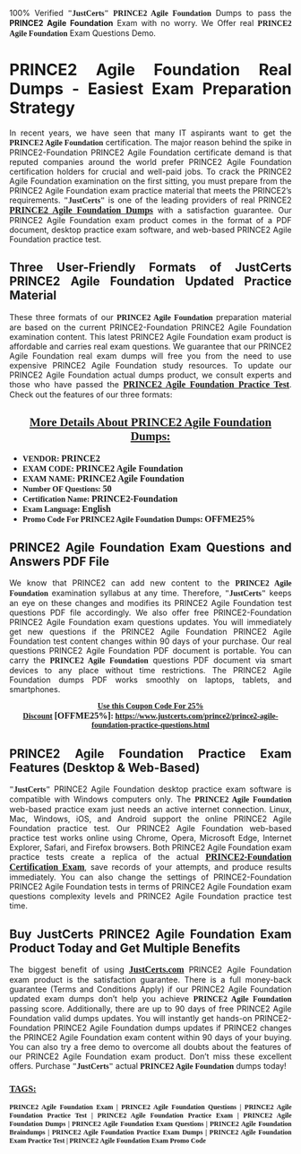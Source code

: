 <p style="text-align: justify;">100% Verified <span style="font-size:14px;"><span style="font-family:Georgia,serif;"><strong>&quot;JustCerts&quot;</strong></span></span>&nbsp;<span style="font-family:Georgia,serif;"><strong>PRINCE2 Agile Foundation</strong></span> Dumps to pass the <strong>PRINCE2 Agile Foundation</strong> Exam with no worry. We Offer real <span style="font-family:Georgia,serif;"><strong>PRINCE2 Agile Foundation</strong></span> Exam Questions Demo.</p>

<h1 style="text-align: justify;"><strong>PRINCE2 Agile Foundation Real Dumps - Easiest Exam Preparation Strategy</strong></h1>

<p style="text-align: justify;">In recent years, we have seen that many IT aspirants want to get the <span style="font-family:Georgia,serif;"><strong>PRINCE2 Agile Foundation</strong></span> certification. The major reason behind the spike in PRINCE2-Foundation PRINCE2 Agile Foundation certificate demand is that reputed companies around the world prefer PRINCE2 Agile Foundation certification holders for crucial and well-paid jobs. To crack the PRINCE2 Agile Foundation examination on the first sitting, you must prepare from the PRINCE2 Agile Foundation exam practice material that meets the PRINCE2&rsquo;s requirements. <span style="font-size:14px;"><span style="font-family:Georgia,serif;"><strong>&quot;JustCerts&quot;</strong></span></span> is one of the leading providers of real PRINCE2 <a href="https://www.justcerts.com/prince2/prince2-agile-foundation-practice-questions.html"><span style="font-size:16px;"><u><span style="font-family:Georgia,serif;"><strong>PRINCE2 Agile Foundation Dumps</strong></span></u></span></a> with a satisfaction guarantee.&nbsp;Our PRINCE2 Agile Foundation exam product comes in the format of a PDF document, desktop practice exam software, and web-based PRINCE2 Agile Foundation practice test.</p>

<h2 style="text-align: justify;"><strong>Three User-Friendly Formats of JustCerts PRINCE2 Agile Foundation Updated Practice Material</strong></h2>

<p style="text-align: justify;">These three formats of our <span style="font-family:Georgia,serif;"><strong>PRINCE2 Agile Foundation </strong></span> preparation material are based on the current PRINCE2-Foundation PRINCE2 Agile Foundation examination content. This latest PRINCE2 Agile Foundation exam product is affordable and carries real exam questions. We guarantee that our PRINCE2 Agile Foundation real exam dumps will free you from the need to use expensive PRINCE2 Agile Foundation study resources. To update our PRINCE2 Agile Foundation actual dumps product, we consult experts and those who have passed the <a href="https://www.justcerts.com/prince2/prince2-agile-foundation-practice-questions.html"><u><span style="font-size:16px;"><span style="font-family:Georgia,serif;"><strong>PRINCE2 Agile Foundation Practice Test</strong></span></span></u></a>. Check out the features of our three formats:</p>

<h2 style="text-align: center;"><u><strong><span style="font-family:Georgia,serif;">More Details About PRINCE2 Agile Foundation Dumps:</span></strong></u></h2>

<ul>
	<li style="text-align: justify;"><span style="font-size:14px;"><span style="font-family:Georgia,serif;"><strong>VENDOR: </strong></span></span><span style="font-size:16px;"><span style="font-family:Georgia,serif;"><strong>PRINCE2</strong></span></span></li>
	<li style="text-align: justify;"><span style="font-size:14px;"><span style="font-family:Georgia,serif;"><strong>EXAM CODE: </strong></span></span><span style="font-size:16px;"><span style="font-family:Georgia,serif;"><strong>PRINCE2 Agile Foundation</strong></span></span></li>
	<li style="text-align: justify;"><span style="font-size:14px;"><span style="font-family:Georgia,serif;"><strong>EXAM NAME: </strong></span></span><span style="font-size:16px;"><span style="font-family:Georgia,serif;"><strong>PRINCE2 Agile Foundation</strong></span></span></li>
	<li style="text-align: justify;"><span style="font-size:14px;"><span style="font-family:Georgia,serif;"><strong>Number OF Questions: </strong></span></span><span style="font-size:16px;"><span style="font-family:Georgia,serif;"><strong>50</strong></span></span></li>
	<li style="text-align: justify;"><span style="font-size:14px;"><span style="font-family:Georgia,serif;"><strong>Certification Name: </strong></span></span><span style="font-size:16px;"><span style="font-family:Georgia,serif;"><strong>PRINCE2-Foundation</strong></span></span></li>
	<li style="text-align: justify;"><span style="font-size:14px;"><span style="font-family:Georgia,serif;"><strong>Exam Language: </strong></span></span><span style="font-size:16px;"><span style="font-family:Georgia,serif;"><strong>English</strong></span></span></li>
	<li style="text-align: justify;"><span style="font-size:14px;"><span style="font-family:Georgia,serif;"><strong>Promo Code For PRINCE2 Agile Foundation Dumps:&nbsp;</strong></span></span><span style="font-size:16px;"><span style="font-family:Georgia,serif;"><strong>OFFME25%</strong></span></span></li>
</ul>

<h2 style="text-align: justify;"><strong>PRINCE2 Agile Foundation Exam Questions and Answers PDF File</strong></h2>

<p style="text-align: justify;">We know that PRINCE2 can add new content to the <span style="font-family:Georgia,serif;"><strong>PRINCE2 Agile Foundation</strong></span> examination syllabus at any time. Therefore, <span style="font-size:14px;"><span style="font-family:Georgia,serif;"><strong>&quot;JustCerts&quot;</strong></span></span> keeps an eye on these changes and modifies its PRINCE2 Agile Foundation&nbsp;test questions PDF file accordingly. We also offer free PRINCE2-Foundation PRINCE2 Agile Foundation exam questions updates. You will immediately get new questions if the PRINCE2 Agile Foundation&nbsp;PRINCE2 Agile Foundation test content changes within 90 days of your purchase. Our real questions PRINCE2 Agile Foundation PDF document is portable. You can carry the <span style="font-family:Georgia,serif;"><strong>PRINCE2 Agile Foundation</strong></span> questions PDF document via smart devices to any place without time restrictions. The PRINCE2 Agile Foundation dumps PDF works smoothly on laptops, tablets, and smartphones.</p>

<p style="text-align: center;"><span style="font-size:14px;"><span style="font-family:Georgia,serif;"><strong><u>Use this Coupon Code For 25% Discount</u>&nbsp;</strong></span></span><span style="font-size:16px;"><span style="font-family:Georgia,serif;"><strong>[OFFME25%]</strong></span></span><span style="font-size:14px;"><span style="font-family:Georgia,serif;"><strong>:&nbsp;<u><a href="https://www.justcerts.com/prince2/prince2-agile-foundation-practice-questions.html">https://www.justcerts.com/prince2/prince2-agile-foundation-practice-questions.html</a></u></strong></span></span></p>

<h2 style="text-align: justify;"><strong>PRINCE2 Agile Foundation Practice Exam Features (Desktop &amp; Web-Based)</strong></h2>

<p style="text-align: justify;"><span style="font-size:14px;"><span style="font-family:Georgia,serif;"><strong>&quot;JustCerts&quot;</strong></span></span> PRINCE2 Agile Foundation desktop practice exam software is compatible with Windows computers only. The <span style="font-family:Georgia,serif;"><strong>PRINCE2 Agile Foundation</strong></span> web-based practice exam just needs an active internet connection. Linux, Mac, Windows, iOS, and Android support the online PRINCE2 Agile Foundation practice test. Our PRINCE2 Agile Foundation web-based practice test works online using Chrome, Opera, Microsoft Edge, Internet Explorer, Safari, and Firefox browsers. Both PRINCE2 Agile Foundation exam practice tests create a replica of the actual <u><a href="https://www.justcerts.com/prince2/prince2-foundation-certification-exams.html"><span style="font-size:16px;"><span style="font-family:Georgia,serif;"><strong>PRINCE2-Foundation Certification&nbsp;Exam</strong></span></span></a></u>, save records of your attempts, and produce results immediately. You can also change the settings of PRINCE2-Foundation PRINCE2 Agile Foundation tests in terms of PRINCE2 Agile Foundation exam questions complexity levels and PRINCE2 Agile Foundation practice test time.</p>

<h2 style="text-align: justify;"><strong>Buy JustCerts PRINCE2 Agile Foundation Exam Product Today and Get Multiple Benefits</strong></h2>

<p style="text-align: justify;">The biggest benefit of using <a href="https://www.justcerts.com/"><u><span style="font-size:16px;"><span style="font-family:Georgia,serif;"><strong>JustCerts.com</strong></span></span></u></a>&nbsp;PRINCE2 Agile Foundation exam product is the satisfaction guarantee. There is a full money-back guarantee (Terms and Conditions Apply) if our PRINCE2 Agile Foundation updated exam dumps don&rsquo;t help you achieve <span style="font-family:Georgia,serif;"><strong>PRINCE2 Agile Foundation </strong></span> passing score. Additionally, there are up to 90 days of free PRINCE2 Agile Foundation valid dumps updates. You will instantly get hands-on PRINCE2-Foundation PRINCE2 Agile Foundation dumps updates if PRINCE2 changes the&nbsp;PRINCE2 Agile Foundation exam content within 90 days of your buying. You can also try a free demo to overcome all doubts about the features of our PRINCE2 Agile Foundation&nbsp;exam product. Don&rsquo;t miss these excellent offers. Purchase <span style="font-size:14px;"><span style="font-family:Georgia,serif;"><strong>&quot;JustCerts&quot;</strong></span></span> actual <span style="font-family:Georgia,serif;"><strong>PRINCE2 Agile Foundation</strong></span> dumps today!</p>

<h3 style="text-align: justify;"><u><span style="font-size:16px;"><span style="font-family:Georgia,serif;"><strong>TAGS:</strong></span></span></u></h3>

<p style="text-align: justify;"><span style="font-size:12px;"><span style="font-family:Georgia,serif;"><strong>PRINCE2 Agile Foundation Exam | PRINCE2 Agile Foundation Questions | PRINCE2 Agile Foundation Practice Test&nbsp;| PRINCE2 Agile Foundation Practice Exam | PRINCE2 Agile Foundation Dumps | PRINCE2 Agile Foundation Exam Questions | PRINCE2 Agile Foundation Braindumps | PRINCE2 Agile Foundation Practice Exam Dumps | PRINCE2 Agile Foundation Exam Practice Test | PRINCE2 Agile Foundation Exam Promo Code&nbsp;</strong></span></span></p>

